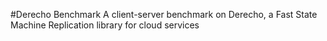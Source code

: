 #Derecho Benchmark
A client-server benchmark on Derecho, a Fast State Machine Replication library for cloud services
